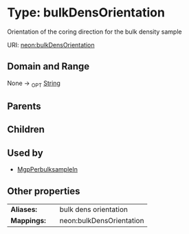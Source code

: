 
# Type: bulkDensOrientation


Orientation of the coring direction for the bulk density sample

URI: [neon:bulkDensOrientation](https://data.neonscience.org/bulkDensOrientation)


## Domain and Range

None ->  <sub>OPT</sub> [String](types/String.md)

## Parents


## Children


## Used by

 * [MgpPerbulksampleIn](MgpPerbulksampleIn.md)

## Other properties

|  |  |  |
| --- | --- | --- |
| **Aliases:** | | bulk dens orientation |
| **Mappings:** | | neon:bulkDensOrientation |

